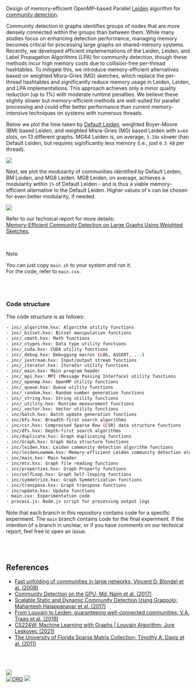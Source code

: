 Design of memory-efficient OpenMP-based Parallel [Leiden] algorithm for [community detection].

Community detection in graphs identifies groups of nodes that are more densely connected within the groups than between them. While many studies focus on enhancing detection performance, managing memory becomes critical for processing large graphs on shared-memory systems. Recently, we developed efficient implementations of the Leiden, Leiden, and Label Propagation Algorithms (LPA) for community detection, though these methods incur high memory costs due to collision-free per-thread hashtables. To mitigate this, we introduce memory-efficient alternatives based on weighted Misra-Gries (MG) sketches, which replace the per-thread hashtables and significantly reduce memory usage in Leiden, Leiden, and LPA implementations. This approach achieves only a minor quality reduction (up to 1%) with moderate runtime penalties. We believe these slightly slower but memory-efficient methods are well-suited for parallel processing and could offer better performance than current memory-intensive techniques on systems with numerous threads.

Below we plot the time taken by [Default Leiden], weighted Boyer-Moore (BM) based Leiden, and weighted Misra-Gries (MG) based Leiden with `k=64` slots, on 13 different graphs. MG64 Leiden is, on average, `3.19x` slower than Default Leiden, but requires significantly less memory (i.e., just `0.5 KB` per thread).

[![](https://i.imgur.com/JeqtGOA.png)][sheets-o1]

Next, we plot the modularity of communities identified by Default Leiden, BM Leiden, and MG8 Leiden. MG8 Leiden, on average, achieves a modularity within `1%` of Default Leiden - and is thus a viable memory-efficient alternative to the Default Leiden. Higher values of `k` can be chosen for even better modularity, if needed.

[![](https://i.imgur.com/2xcUXzp.png)][sheets-o1]

Refer to our technical report for more details: \
[Memory-Efficient Community Detection on Large Graphs Using Weighted Sketches][report].

<br>

> [!NOTE]
> You can just copy `main.sh` to your system and run it. \
> For the code, refer to `main.cxx`.


[Leiden]: https://en.wikipedia.org/wiki/Leiden_algorithm
[community detection]: https://en.wikipedia.org/wiki/Community_structure
[Default Leiden]: https://github.com/puzzlef/leiden-communities-openmp
[sheets-o1]: https://docs.google.com/spreadsheets/d/1ReFOi6a8pl8U-eZY8SPU9vvGj6fNNebYr2h0wDjGpCM/edit?usp=sharing
[report]: https://arxiv.org/abs/2411.02268

<br>
<br>


### Code structure

The code structure is as follows:

```bash
- inc/_algorithm.hxx: Algorithm utility functions
- inc/_bitset.hxx: Bitset manipulation functions
- inc/_cmath.hxx: Math functions
- inc/_ctypes.hxx: Data type utility functions
- inc/_cuda.hxx: CUDA utility functions
- inc/_debug.hxx: Debugging macros (LOG, ASSERT, ...)
- inc/_iostream.hxx: Input/output stream functions
- inc/_iterator.hxx: Iterator utility functions
- inc/_main.hxx: Main program header
- inc/_mpi.hxx: MPI (Message Passing Interface) utility functions
- inc/_openmp.hxx: OpenMP utility functions
- inc/_queue.hxx: Queue utility functions
- inc/_random.hxx: Random number generation functions
- inc/_string.hxx: String utility functions
- inc/_utility.hxx: Runtime measurement functions
- inc/_vector.hxx: Vector utility functions
- inc/batch.hxx: Batch update generation functions
- inc/bfs.hxx: Breadth-first search algorithms
- inc/csr.hxx: Compressed Sparse Row (CSR) data structure functions
- inc/dfs.hxx: Depth-first search algorithms
- inc/duplicate.hxx: Graph duplicating functions
- inc/Graph.hxx: Graph data structure functions
- inc/leiden.hxx: Leiden community detection algorithm functions
- inc/leidenLowmem.hxx: Memory-efficient Leiden community detection algorithm functions
- inc/main.hxx: Main header
- inc/mtx.hxx: Graph file reading functions
- inc/properties.hxx: Graph Property functions
- inc/selfLoop.hxx: Graph Self-looping functions
- inc/symmetrize.hxx: Graph Symmetrization functions
- inc/transpose.hxx: Graph transpose functions
- inc/update.hxx: Update functions
- main.cxx: Experimentation code
- process.js: Node.js script for processing output logs
```

Note that each branch in this repository contains code for a specific experiment. The `main` branch contains code for the final experiment. If the intention of a branch in unclear, or if you have comments on our technical report, feel free to open an issue.

<br>
<br>


## References

- [Fast unfolding of communities in large networks; Vincent D. Blondel et al. (2008)](https://arxiv.org/abs/0803.0476)
- [Community Detection on the GPU; Md. Naim et al. (2017)](https://arxiv.org/abs/1305.2006)
- [Scalable Static and Dynamic Community Detection Using Grappolo; Mahantesh Halappanavar et al. (2017)](https://ieeexplore.ieee.org/document/8091047)
- [From Louvain to Leiden: guaranteeing well-connected communities; V.A. Traag et al. (2019)](https://www.nature.com/articles/s41598-019-41695-z)
- [CS224W: Machine Learning with Graphs | Louvain Algorithm; Jure Leskovec (2021)](https://www.youtube.com/watch?v=0zuiLBOIcsw)
- [The University of Florida Sparse Matrix Collection; Timothy A. Davis et al. (2011)](https://doi.org/10.1145/2049662.2049663)

<br>
<br>


[![](https://img.youtube.com/vi/M6npDdVGue4/maxresdefault.jpg)](https://www.youtube.com/watch?v=M6npDdVGue4)<br>
[![ORG](https://img.shields.io/badge/org-puzzlef-green?logo=Org)](https://puzzlef.github.io)
![](https://ga-beacon.deno.dev/G-KD28SG54JQ:hbAybl6nQFOtmVxW4if3xw/github.com/puzzlef/leiden-lowmem-communities-openmp)

[Prof. Dip Sankar Banerjee]: https://sites.google.com/site/dipsankarban/
[Prof. Kishore Kothapalli]: https://faculty.iiit.ac.in/~kkishore/
[SuiteSparse Matrix Collection]: https://sparse.tamu.edu
